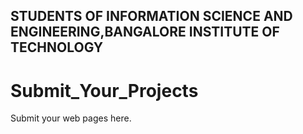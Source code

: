 ## STUDENTS OF INFORMATION SCIENCE AND ENGINEERING,BANGALORE INSTITUTE OF TECHNOLOGY

# Submit_Your_Projects

Submit your web pages here.
